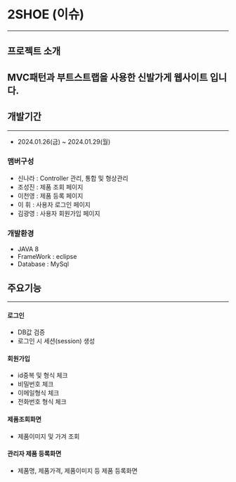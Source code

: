 # 2SHOE (이슈)

----


## 프로젝트 소개 
 MVC패턴과 부트스트랩을 사용한 신발가게 웹사이트 입니다.
----

 ## 개발기간
 ---
 * 2024.01.26(금) ~ 2024.01.29(월)


 ### 맴버구성 
 *  신나라 : Controller 관리, 통합 및 형상관리
 *  조성진 : 제품 조회 페이지
 *  이천영 : 제품 등록 페이지
 *  이 휘 : 사용자 로그인 페이지
 *  김광영 : 사용자 회원가입 페이지

 
 ### 개발환경
 * JAVA 8
 * FrameWork : eclipse
 * Database : MySql



## 주요기능
---
#### 로그인 
- DB값 검증
- 로그인 시 세션(session) 생성

#### 회원가입 
- id중복 및 형식 체크
- 비밀번호 체크
- 이메일형식 체크
- 전화번호 형식 체크

#### 제품조회화면
- 제품이미지 및 가겨 조회

#### 관리자 제품 등록화면
- 제품명, 제품가격, 제품이미지 등 제품 등록화면

 







